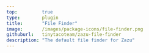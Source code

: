 ```yaml
---
top:         true
type:        plugin
title:       "File Finder"
image:       /images/package-icons/file-finder.png
githuburl:   tinytacoteam/zazu-file-finder
description: "The default file finder for Zazu"
---
```

